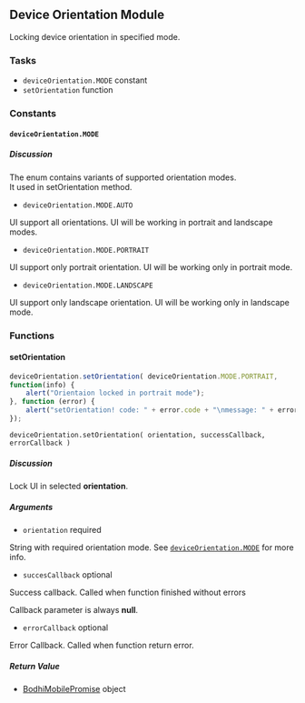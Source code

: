 ## Device Orientation Module

Locking device orientation in specified mode.

### Tasks

  * `deviceOrientation.MODE` constant
  * `setOrientation` function

### Constants

#### `deviceOrientation.MODE`

##### Discussion

The enum contains variants of supported orientation modes.  
It used in setOrientation method.

  * `deviceOrientation.MODE.AUTO`

UI support all orientations. UI will be working in portrait and landscape
modes.

  * `deviceOrientation.MODE.PORTRAIT`

UI support only portrait orientation. UI will be working only in portrait
mode.

  * `deviceOrientation.MODE.LANDSCAPE`

UI support only landscape orientation. UI will be working only in landscape
mode.

### Functions

#### setOrientation

```javascript
deviceOrientation.setOrientation( deviceOrientation.MODE.PORTRAIT,
function(info) {  
    alert("Orientaion locked in portrait mode");  
}, function (error) {  
    alert("setOrientation! code: " + error.code + "\nmessage: " + error.message);  
});
```

`deviceOrientation.setOrientation( orientation, successCallback, errorCallback )`

##### Discussion

Lock UI in selected **orientation**.

##### Arguments

  * `orientation` required

String with required orientation mode. See [`deviceOrientation.MODE`](#deviceorientation.mode) for more
info.

  * `succesCallback` optional

Success callback. Called when function finished without errors

Callback parameter is always **null**.

  * `errorCallback` optional

Error Callback. Called when function return error.

##### Return Value

  * [BodhiMobilePromise](#kernel-promise) object